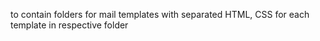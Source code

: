 to contain folders for mail templates with separated HTML, CSS for each template
in respective folder
